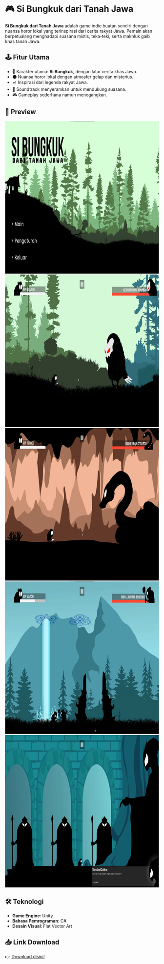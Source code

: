 # 🎮 Si Bungkuk dari Tanah Jawa  

**Si Bungkuk dari Tanah Jawa** adalah game indie buatan sendiri dengan nuansa horor lokal yang terinspirasi dari cerita rakyat Jawa. Pemain akan berpetualang menghadapi suasana mistis, teka-teki, serta makhluk gaib khas tanah Jawa.  

## 🕹️ Fitur Utama
- 👻 Karakter utama: **Si Bungkuk**, dengan latar cerita khas Jawa.  
- 🌑 Nuansa horor lokal dengan atmosfer gelap dan misterius.  
- 🪔 Inspirasi dari legenda rakyat Jawa.  
- 🎵 Soundtrack menyeramkan untuk mendukung suasana.  
- 🎮 Gameplay sederhana namun menegangkan.  

## 📸 Preview
<p align="left">
  <img src="Preview/image 1.jpg" alt="image 1" height="500"/>
  <img src="Preview/image 2.jpg" alt="image 2" height="500"/>
  <img src="Preview/image 5.jpg" alt="image 3" height="500"/>
  <img src="Preview/image 8.jpg" alt="image 4" height="500"/>
  <img src="Preview/image 9.jpg" alt="image 5" height="500"/>
</p>

## 🛠️ Teknologi
- **Game Engine**: Unity  
- **Bahasa Pemrograman**: C#  
- **Desain Visual**: Flat Vector Art  

## 📥 Link Download
👉 [Download disini!]([https://drive.google.com/file/d/1YIc_r65-eDBhyx7Osbudo8_hKsK5Uqi8/view?usp=sharing](https://drive.google.com/file/d/1N2fheKc_SSEf3JoCBd-Ev_V5sK2EeYMs/view?usp=sharing)) 
